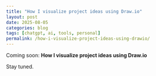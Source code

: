 ```yaml
---
title: "How I visualize project ideas using Draw.io"
layout: post
date: 2025-08-05
categories: blog
tags: [chatgpt, ai, tools, personal]
permalink: /how-i-visualize-project-ideas-using-drawio/
---
```


Coming soon: **How I visualize project ideas using Draw.io**

Stay tuned.

